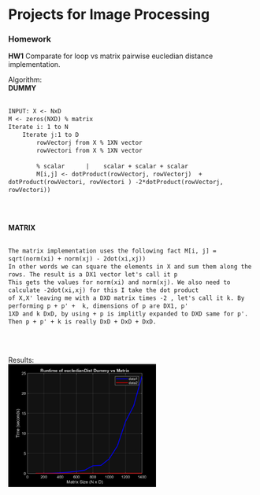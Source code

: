 # Projects for Image Processing 

### Homework

**HW1**
Comparate for loop vs matrix pairwise eucledian distance implementation.

Algorithm:
<br>
 **DUMMY** 
 
  ```

  INPUT: X <- NxD
  M <- zeros(NXD) % matrix
  Iterate i: 1 to N
      Iterate j:1 to D
          rowVectorj from X % 1XN vector
          rowVectori from X % 1XN vector

          % scalar      |    scalar + scalar + scalar 
          M[i,j] <- dotProduct(rowVectorj, rowVectorj)  + dotProduct(rowVectori, rowVectori ) -2*dotProduct(rowVectorj, rowVectori))

  
  ```
<br>

**MATRIX**

   ```

  The matrix implementation uses the following fact M[i, j] = sqrt(norm(xi) + norm(xj) - 2dot(xi,xj))
  In other words we can square the elements in X and sum them along the rows. The result is a DX1 vector let's call it p 
  This gets the values for norm(xi) and norm(xj). We also need to calculate -2dot(xi,xj) for this I take the dot product
  of X,X' leaving me with a DXD matrix times -2 , let's call it k. By performing p + p' +  k, dimensions of p are DX1, p'
  1XD and k DxD, by using + p is implitly expanded to DXD same for p'. Then p + p' + k is really DxD + DxD + DxD.

  ```

<br>
<br>

Results:
<br>
<img alt="Runtime_of_eucledianDistDummy_vs_Matrix.png" src="https://github.com/jonss0777/Image-Processing-CSCI367/blob/455a972d1550ef46538ec79f658d61b36e7d91af/Runtime_of_eucledianDistDummy_vs_Matrix.png" width="300" height="250">

    


